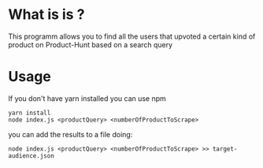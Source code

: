 # What is is ?

This programm allows you to find all the users that upvoted a certain kind of product on Product-Hunt based on a search query

# Usage

If you don't have yarn installed you can use npm
```
yarn install
node index.js <productQuery> <numberOfProductToScrape>
```

you can add the results to a file doing:

```
node index.js <productQuery> <numberOfProductToScrape> >> target-audience.json
```
